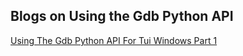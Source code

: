## Blogs on Using the Gdb Python API

[Using The Gdb Python API For Tui Windows Part 1](https://stevenlwcz.github.io/2022/02/25/Using-The-Gdb-Python-API-For-Tui-Windows-Part-1.html)



